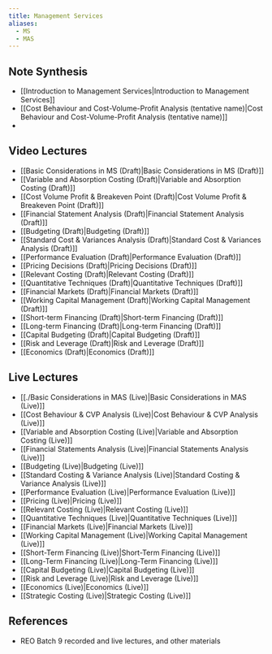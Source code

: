 ```yaml
---
title: Management Services
aliases:
  - MS
  - MAS
---
```


## Note Synthesis
- [[Introduction to Management Services|Introduction to Management Services]]
- [[Cost Behaviour and Cost-Volume-Profit Analysis (tentative name)|Cost Behaviour and Cost-Volume-Profit Analysis (tentative name)]]
- 

## Video Lectures
- [[Basic Considerations in MS (Draft)|Basic Considerations in MS (Draft)]]
- [[Variable and Absorption Costing (Draft)|Variable and Absorption Costing (Draft)]]
- [[Cost Volume Profit & Breakeven Point (Draft)|Cost Volume Profit & Breakeven Point (Draft)]]
- [[Financial Statement Analysis (Draft)|Financial Statement Analysis (Draft)]]
- [[Budgeting (Draft)|Budgeting (Draft)]]
- [[Standard Cost & Variances Analysis (Draft)|Standard Cost & Variances Analysis (Draft)]]
- [[Performance Evaluation (Draft)|Performance Evaluation (Draft)]]
- [[Pricing Decisions (Draft)|Pricing Decisions (Draft)]]
- [[Relevant Costing (Draft)|Relevant Costing (Draft)]]
- [[Quantitative Techniques (Draft)|Quantitative Techniques (Draft)]]
- [[Financial Markets (Draft)|Financial Markets (Draft)]]
- [[Working Capital Management (Draft)|Working Capital Management (Draft)]]
- [[Short-term Financing (Draft)|Short-term Financing (Draft)]]
- [[Long-term Financing (Draft)|Long-term Financing (Draft)]]
- [[Capital Budgeting (Draft)|Capital Budgeting (Draft)]]
- [[Risk and Leverage (Draft)|Risk and Leverage (Draft)]]
- [[Economics (Draft)|Economics (Draft)]]
## Live Lectures
- [[./Basic Considerations in MAS (Live)|Basic Considerations in MAS (Live)]]
- [[Cost Behaviour & CVP Analysis (Live)|Cost Behaviour & CVP Analysis (Live)]]
- [[Variable and Absorption Costing (Live)|Variable and Absorption Costing (Live)]]
- [[Financial Statements Analysis (Live)|Financial Statements Analysis (Live)]]
- [[Budgeting (Live)|Budgeting (Live)]]
- [[Standard Costing & Variance Analysis (Live)|Standard Costing & Variance Analysis (Live)]]
- [[Performance Evaluation (Live)|Performance Evaluation (Live)]]
- [[Pricing (Live)|Pricing (Live)]]
- [[Relevant Costing (Live)|Relevant Costing (Live)]]
- [[Quantitative Techniques (Live)|Quantitative Techniques (Live)]]
- [[Financial Markets (Live)|Financial Markets (Live)]]
- [[Working Capital Management (Live)|Working Capital Management (Live)]]
- [[Short-Term Financing (Live)|Short-Term Financing (Live)]]
- [[Long-Term Financing (Live)|Long-Term Financing (Live)]]
- [[Capital Budgeting (Live)|Capital Budgeting (Live)]]
- [[Risk and Leverage (Live)|Risk and Leverage (Live)]]
- [[Economics (Live)|Economics (Live)]]
- [[Strategic Costing (Live)|Strategic Costing (Live)]]
## References
- REO Batch 9 recorded and live lectures, and other materials
